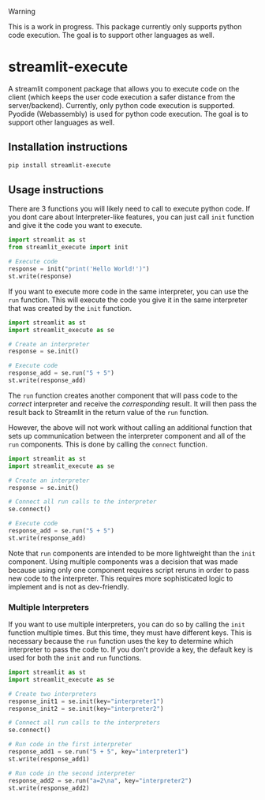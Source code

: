 >[!WARNING]
> This is a work in progress. This package currently only supports python code execution. The goal is to support other languages as well.

# streamlit-execute

A streamlit component package that allows you to execute code on the client (which keeps the user code execution a safer distance from the server/backend). Currently, only python code execution is supported. Pyodide (Webassembly) is used for python code execution. The goal is to support other languages as well.

## Installation instructions

```sh
pip install streamlit-execute
```

## Usage instructions

There are 3 functions you will likely need to call to execute python code. If you dont care about Interpreter-like features, you can just call `init` function and give it the code you want to execute. 

```python
import streamlit as st
from streamlit_execute import init

# Execute code
response = init("print('Hello World!')")
st.write(response)

```

If you want to execute more code in the same interpreter, you can use the `run` function. This will execute the code you give it in the same interpreter that was created by the `init` function.

```python
import streamlit as st
import streamlit_execute as se

# Create an interpreter
response = se.init()

# Execute code
response_add = se.run("5 + 5")
st.write(response_add)
```

The `run` function creates another component that will pass code to the *correct* interpreter and receive the *corresponding* result. It will then pass the result back to Streamlit in the return value of the `run` function.

However, the above will not work without calling an additional function that sets up communication between the interpreter component and all of the `run` components. This is done by calling the `connect` function.

```python
import streamlit as st
import streamlit_execute as se

# Create an interpreter
response = se.init()

# Connect all run calls to the interpreter
se.connect()

# Execute code
response_add = se.run("5 + 5")
st.write(response_add)
```

Note that `run` components are intended to be more lightweight than the `init` component. Using multiple components was a decision that was made because using only one component requires script reruns in order to pass new code to the interpreter. This requires more sophisticated logic to implement and is not as dev-friendly.

### Multiple Interpreters

If you want to use multiple interpreters, you can do so by calling the `init` function multiple times. But this time, they must have different keys. This is necessary because the `run` function uses the key to determine which interpreter to pass the code to. If you don't provide a key, the default key is used for both the `init` and `run` functions.

```python
import streamlit as st
import streamlit_execute as se

# Create two interpreters
response_init1 = se.init(key="interpreter1")
response_init2 = se.init(key="interpreter2")

# Connect all run calls to the interpreters
se.connect()

# Run code in the first interpreter
response_add1 = se.run("5 + 5", key="interpreter1")
st.write(response_add1)

# Run code in the second interpreter
response_add2 = se.run("a=2\na", key="interpreter2")
st.write(response_add2)
```
